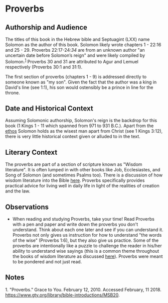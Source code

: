 # Proverbs

## Authorship and Audience
The titles of this book in the Hebrew bible and Septuagint (LXX) name Solomon as the author of this book. Solomon likely wrote chapters 1 - 22:16 and 25 - 29. Proverbs 22:17-24:*34* are from an unknown author "an uncertain date before Solomon’s reign" and were likely compiled by Solomon.<sup>[1](#footnote1)</sup> Proverbs 30 and 31 are attributed to Agur and Lemuel respectively (Proverbs 30:1 and 31:1).

The first section of proverbs (chapters 1 - 9) is addressed directly to someone known as "my son". Given the fact that the author was a king in David's line (see 1:1), his son would ostensibly be a prince in line for the throne.

## Date and Historical Context
Assuming Solomonic authorship, Solomon's reign is the backdrop for this book (1 Kings 1 - 11 which spanned from 971 to 931 B.C.). Apart from the [ethos](https://en.wikipedia.org/wiki/Ethos#Rhetoric) Solomon holds as the wisest man apart from Christ (see 1 Kings 3:12), there is very little historical context given or alluded to in the text.

## Literary Context
The proverbs are part of a section of scripture known as "Wisdom literature". It is often lumped in with other books like Job, Ecclesiastes, and Song of Solomon (and sometimes Psalms too). There is a discussion of how wisdom literature into the Bible [here](..). Proverbs specifically provides practical advice for living well in daily life in light of the realities of creation and the law.

## Observations
- When reading and studying Proverbs, take your time! Read Proverbs with a pen and paper and write down the proverbs you don't understand. Think about each one later and see if you can understand it. Proverbs not only gives us instruction for how to understand "the words of the wise" (Proverbs 1:6), but they also give us practice. Some of the proverbs are intentionally like a puzzle to challenge the reader in his/her ability to understand wise sayings (this is a common theme throughout the books of wisdom literature as discussed [here](https://bible.hightower.space/posts/performative-wisdom-lit/)). Proverbs were meant to be pondered and not just read.

## Notes

<a id="footnote1">1. </a>"Proverbs." Grace to You. February 12, 2010. Accessed February, 11 2018. https://www.gty.org/library/bible-introductions/MSB20.
